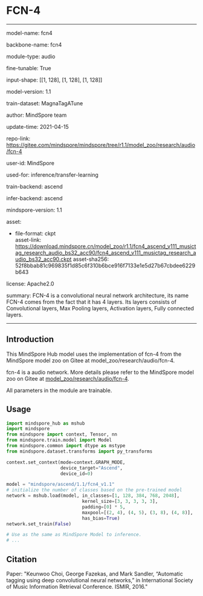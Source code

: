 # FCN-4

---

model-name: fcn4

backbone-name: fcn4

module-type: audio

fine-tunable: True

input-shape: [[1, 128], [1, 128], [1, 128]]

model-version: 1.1

train-dataset: MagnaTagATune

author: MindSpore team

update-time: 2021-04-15

repo-link: <https://gitee.com/mindspore/mindspore/tree/r1.1/model_zoo/research/audio/fcn-4>

user-id: MindSpore

used-for: inference/transfer-learning

train-backend: ascend

infer-backend: ascend

mindspore-version: 1.1

asset:

  -
    file-format: ckpt  
    asset-link: <https://download.mindspore.cn/model_zoo/r1.1/fcn4_ascend_v111_musictag_research_audio_bs32_acc90/fcn4_ascend_v111_musictag_research_audio_bs32_acc90.ckpt>
    asset-sha256: 52f8bbab81c969835f1d85c6f310b6bce916f7133e1e5d27b67cbdee6229b643

license: Apache2.0

summary: FCN-4 is a convolutional neural network architecture, its name FCN-4 comes from the fact that it has 4 layers. Its layers consists of Convolutional layers, Max Pooling layers, Activation layers, Fully connected layers.

---

## Introduction

This MindSpore Hub model uses the implementation of fcn-4 from the MindSpore model zoo on Gitee at model_zoo/research/audio/fcn-4.

fcn-4 is a audio network. More details please refer to the MindSpore model zoo on Gitee at [model_zoo/research/audio/fcn-4](https://gitee.com/mindspore/mindspore/blob/r1.1/model_zoo/research/audio/fcn-4/README.md).

All parameters in the module are trainable.

## Usage

```python
import mindspore_hub as mshub
import mindspore
from mindspore import context, Tensor, nn
from mindspore.train.model import Model
from mindspore.common import dtype as mstype
from mindspore.dataset.transforms import py_transforms

context.set_context(mode=context.GRAPH_MODE,
                    device_target="Ascend",
                    device_id=0)

model = "mindspore/ascend/1.1/fcn4_v1.1"
# initialize the number of classes based on the pre-trained model
network = mshub.load(model, in_classes=[1, 128, 384, 768, 2048],
                            kernel_size=[3, 3, 3, 3, 3],
                            padding=[0] * 5,
                            maxpool=[(2, 4), (4, 5), (3, 8), (4, 8)],
                            has_bias=True)
network.set_train(False)

# Use as the same as MindSpore Model to inference.
# ...
```

## Citation

Paper: "Keunwoo Choi, George Fazekas, and Mark Sandler, “Automatic tagging using deep convolutional neural networks,” in International Society of Music Information Retrieval Conference. ISMIR, 2016."
